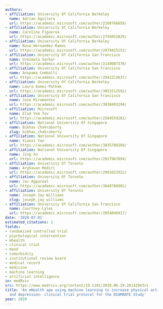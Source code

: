 ```yaml
---
authors:
- affiliation: University Of California Berkeley
  name: Adrian Aguilera
  url: https://academic.microsoft.com/author/2108766659/
- affiliation: University Of California Berkeley
  name: Caroline Figueroa
  url: https://academic.microsoft.com/author/2794052829/
- affiliation: University Of California Berkeley
  name: Rosa Hernandez-Ramos
  url: https://academic.microsoft.com/author/2979425152/
- affiliation: University Of California San Francisco
  name: Urmimala Sarkar
  url: https://academic.microsoft.com/author/2149007370/
- affiliation: University Of California San Francisco
  name: Anupama Cemballi
  url: https://academic.microsoft.com/author/2942213637/
- affiliation: University Of California Berkeley
  name: Laura Gomez-Pathak
  url: https://academic.microsoft.com/author/3053312592/
- affiliation: University Of California San Francisco
  name: Jose Miramontes
  url: https://academic.microsoft.com/author/3038493294/
- affiliation: Microsoft
  name: Elad Yom Tov
  url: https://academic.microsoft.com/author/2584559281/
- affiliation: National University Of Singapore
  name: Bibhas Chakraborty
  slug: bibhas_chakraborty
- affiliation: National University Of Singapore
  name: Xiaoxi Yan
  url: https://academic.microsoft.com/author/3035700289/
- affiliation: National University Of Singapore
  name: Jing Xu
  url: https://academic.microsoft.com/author/2917967094/
- affiliation: University Of Toronto
  name: Arghavan Modiri
  url: https://academic.microsoft.com/author/2965022922/
- affiliation: University Of Toronto
  name: Jai Aggarwal
  url: https://academic.microsoft.com/author/3048780902/
- affiliation: University Of Toronto
  name: Joseph Jay Williams
  slug: joseph_jay_williams
- affiliation: University Of California San Francisco
  name: Courtney Lyles
  url: https://academic.microsoft.com/author/2054046917/
date: '2020-07-01'
estimated_citations: 1
fields:
- randomized controlled trial
- psychological intervention
- mhealth
- clinical trial
- mood
- comorbidity
- institutional review board
- medical record
- medicine
- machine learning
- artificial intelligence
in: medRxiv
src: https://www.medrxiv.org/content/10.1101/2020.06.29.20142943v1
title: 'An mHealth app using machine learning to increase physical activity in diabetes
  and depression: clinical trial protocol for the DIAMANTE Study'
year: 2020
---
```

